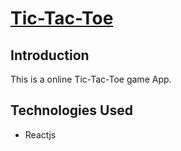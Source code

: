 # [Tic-Tac-Toe](https://rizwan230698.github.io/tic-tac-toe/)
## Introduction
This is a online Tic-Tac-Toe game App.


## Technologies Used
* Reactjs
